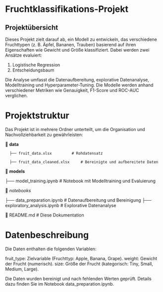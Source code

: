 

# Fruchtklassifikations-Projekt
## Projektübersicht
Dieses Projekt zielt darauf ab, ein Modell zu entwickeln, das verschiedene Fruchttypen (z. B. Äpfel, Bananen, Trauben) basierend auf ihren Eigenschaften wie Gewicht und Größe klassifiziert. Dabei werden zwei Ansätze evaluiert:

1. Logistische Regression
2. Entscheidungsbaum

Die Analyse umfasst die Datenaufbereitung, explorative Datenanalyse, Modelltraining und Hyperparameter-Tuning. Die Modelle werden anhand verschiedener Metriken wie Genauigkeit, F1-Score und ROC-AUC verglichen.

# Projektstruktur
Das Projekt ist in mehrere Ordner unterteilt, um die Organisation und Nachvollziehbarkeit zu gewährleisten:

📂 **data**

      ├── fruit_data.xlsx         # Rohdatensatz
      
      ├── fruit_data_cleaned.xlsx     # Bereinigte und aufbereitete Daten
   
📂 **models**

   ├── model_training.ipynb # Notebook mit Modelltraining und Evaluierung
   
📂 *notebooks*

   ├── data_preparation.ipynb  # Datenaufbereitung und Bereinigung
   ├── exploratory_analysis.ipynb # Explorative Datenanalyse
   
📄 README.md                 # Diese Dokumentation

# Datenbeschreibung
Die Daten enthalten die folgenden Variablen:

fruit_type: Zielvariable (Fruchttyp: Apple, Banana, Grape).
weight: Gewicht der Frucht (numerisch).
size: Größe der Frucht (kategorisch: Tiny, Small, Medium, Large).

Die Daten wurden bereinigt und nach fehlenden Werten geprüft. Details dazu finden Sie im Notebook data_preparation.ipynb.

